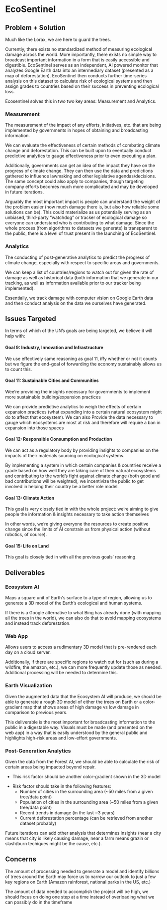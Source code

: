 # EcoSentinel #

## Problem + Solution ##

Much like the Lorax, we are here to guard the trees.

Currently, there exists no standardized method of measuring ecological damage across the world. More importantly, there exists no simple way to broadcast important information in a form that is easily accessible and digestible. EcoSentinel serves as an independent, AI powered monitor that analyzes Google Earth data into an intermediary dataset (presented as a map of deforestation). EcoSentinel then conducts further time-series analysis on this dataset to calculate risk of ecological systems and then assign grades to countries based on their success in preventing ecological loss.

Ecosentinel solves this in two two key areas: Measurement and Analytics.

### Measurement ###
The measurement of the impact of any efforts, initiatives, etc. that are being implemented by governments in hopes of obtaining and broadcasting information.

We can evaluate the effectiveness of certain methods of combating climate change and deforestation. This can be built upon to eventually conduct predictive analytics to gauge effectiveness prior to even executing a plan. 

Additionally, governments can get an idea of the impact they have on the progress of climate change. They can then use the data and predictions gathered to influence lawmaking and other legislative agendas/decisions. The same concept could also apply to companies, though targeting company efforts becomes much more complicated and may be developed in future iterations.

Arguably the most important impact is people can understand the weight of the problem easier (how much damage there is, but also how reliable some solutions can be). This could materialize as us potentially serving as an unbiased, third-party “watchdog” or tracker of ecological damage so everyone can understand who is contributing to what damage. Since the whole process (from algorithms to datasets we generate) is transparent to the public, there is a level of trust present in the launching of EcoSentinel.

### Analytics ###
The conducting of post-generative analytics to predict the progress of climate change, especially with respect to specific areas and governments.

We can keep a list of countries/regions to watch out for given the rate of damage as well as historical data (both information that we generate in our tracking, as well as information available prior to our tracker being implemented).

Essentially, we track damage with computer vision on Google Earth data and then conduct analysis on the data we ourselves have generated.

## Issues Targeted ##

In terms of which of the UN’s goals are being targeted, we believe it will help with:

#### Goal 9: Industry, Innovation and Infrastructure ####
We use effectively same reasoning as goal 11, iffy whether or not it counts but we figure the end-goal of forwarding the economy sustainably allows us to count this.
    
#### Goal 11: Sustainable Cities and Communities #### 
Wee’re providing the insights necessary for governments to implement more sustainable building/expansion practices
        
We can provide predictive analytics to weigh the effects of certain expansion practices (what expanding into a certain natural ecosystem might do to affect that ecosystem). We can also Provide the data necessary to gauge which ecosystems are most at risk and therefore will require a ban in expansion into those spaces

#### Goal 12: Responsible Consumption and Production ####
We can act as a regulatory body by providing insights to companies on the impacts of their materials sourcing on ecological systems.

By implementing a system in which certain companies & countries receive a grade based on how well they are taking care of their natural ecosystems and contributing to the world’s fight against climate change (both good and bad contributions will be weighted), we incentivize the public to get involved in helping their country be a better role model.

#### Goal 13: Climate Action #### 
This goal is very closely tied in with the whole project: we’re aiming to give people the information & insights necessary to take action themselves

In other words, we’re giving everyone the resources to create positive change since the limits of AI constrain us from physical action (without robotics, of course).

#### Goal 15: Life on Land ####
This goal is closely tied in with all the previous goals’ reasoning.

## Deliverables ##

### Ecosystem AI ###
Maps a square unit of Earth's surface to a type of region, allowing us to generate a 3D model of the Earth’s ecological and human systems.

If there is a Google alternative to what Bing has already done (with mapping all the trees in the world), we can also do that to avoid mapping ecosystems and instead track deforestation.

### Web App ###
Allows users to access a rudimentary 3D model that is pre-rendered each day on a cloud server.

Additionally, if there are specific regions to watch out for (such as during a wildfire, the amazon, etc.), we can more frequently update those as needed. Additional processing will be needed to determine this.

### Earth Visualization ####
Given the augmented data that the Ecosystem AI will produce, we should be able to generate a rough 3D model of either the trees on Earth or a color-gradient map that shows areas of high damage vs low damage in comparison to previous years.

This deliverable is the most important for broadcasting information to the public in a digestable way. Visuals must be made (and presented on the web app) in a way that is easily understood by the general public and highlights high-risk areas and low-effort governments.

### Post-Generation Analytics ###
Given the data from the Forest AI, we should be able to calculate the risk of certain areas being impacted beyond repair.

+ This risk factor should be another color-gradient shown in the 3D model
- Risk factor should take in the following features:
    - Number of cities in the surrounding area (~50 miles from a given tree/data point)
    - Population of cities in the surrounding area (~50 miles from a given tree/data point)
    - Recent trends in damage (in the last ~3 years)
    - Current deforestation percentage (can be retrieved from another dataset probably)

Future iterations can add other analysis that determines insights (near a city means that city is likely causing damage, near a farm means grazin or slash/burn techiques might be the cause, etc.).

## Concerns ##
The amount of processing needed to generate a model and identify billions of trees around the Earth may force us to narrow our outlook to just a few key regions on Earth (Amazon rainforest, national parks in the US, etc.)

The amount of data needed to accomplish the project will be high, we should focus on doing one step at a time instead of overloading what we can possibly do in the timeframe